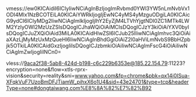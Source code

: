 vmess://ew0KICAidiI6ICIyIiwNCiAgInBzIjogImRvbmd0YWl3YW5nLmNvbVx1ODI4Mlx1NzBCOTEiLA0KICAiYWRkIjogIjEwNC4yMS4yMzguODgiLA0KICAicG9ydCI6ICIyMDg2IiwNCiAgImlkIjogIjlhY2EyZjM4LTVhYjgtNDI0ZC1iMTk4LWM2YzIyOWI2MzUzZSIsDQogICJhaWQiOiAiMCIsDQogICJzY3kiOiAiYXV0byIsDQogICJuZXQiOiAid3MiLA0KICAidHlwZSI6ICJub25lIiwNCiAgImhvc3QiOiAiaXAzLjMyMzUxMzQueHl6IiwNCiAgInBhdGgiOiAiZ2l0aHViLmNvbS9BbHZpbjk5OTkiLA0KICAidGxzIjogIiIsDQogICJzbmkiOiAiIiwNCiAgImFscG4iOiAiIiwNCiAgImZwIjogIiINCn0=

vless://9aca2f38-5ab8-424d-b198-c6c229b6353e@185.22.154.79:11223?encryption=none&flow=xtls-rprx-vision&security=reality&sni=www.yahoo.com&fp=chrome&pbk=px14i0ISua-XFqkVuF7UzoBmDFJTiamW_pihxX6o1U4&sid=43e24701&type=tcp&headerType=none#dongtaiwang.com%E8%8A%82%E7%82%B92